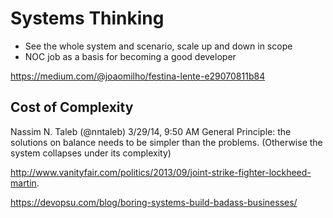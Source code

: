 # Systems Thinking

* See the whole system and scenario, scale up and down in scope
* NOC job as a basis for becoming a good developer

https://medium.com/@joaomilho/festina-lente-e29070811b84


## Cost of Complexity


Nassim N. Taleb (@nntaleb)
3/29/14, 9:50 AM
General Principle: the solutions on balance needs to be simpler than the problems. (Otherwise the system collapses under its complexity)

http://www.vanityfair.com/politics/2013/09/joint-strike-fighter-lockheed-martin.

https://devopsu.com/blog/boring-systems-build-badass-businesses/